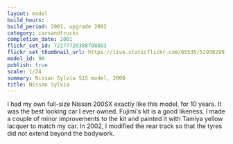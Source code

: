 ```yaml
---
layout: model
build_hours: 
build_period: 2001, upgrade 2002
category: carsandtrucks
completion_date: 2001
flickr_set_id: 72177720308708883
flickr_set_thumbnail_url: https://live.staticflickr.com/65535/52938299197_7382beaa24_m.jpg
model_id: 98
publish: true
scale: 1/24
summary: Nissan Sylvia S15 model, 2000 
title: Nissan Sylvia
---
```


I had my own full-size Nissan 200SX exactly like this model, for 10 years. It was the best looking car I ever owned. Fujimi's kit is a good likeness. I made a couple of minor improvements to the kit and painted it with Tamiya yellow lacquer to match my car. In 2002, I modified the rear track so that the tyres did not extend beyond the bodywork.
